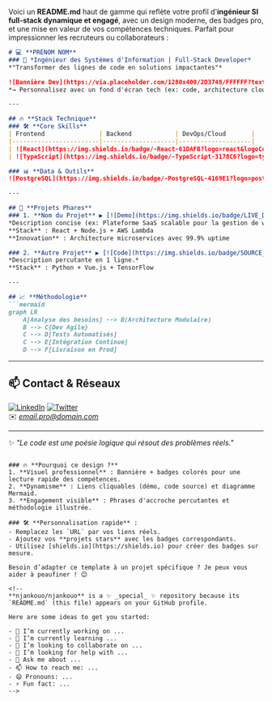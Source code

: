 Voici un **README.md** haut de gamme qui reflète votre profil d'**ingénieur SI full-stack dynamique et engagé**, avec un design moderne, des badges pro, et une mise en valeur de vos compétences techniques. Parfait pour impressionner les recruteurs ou collaborateurs :

```markdown
# 💻 **PRÉNOM NOM**  
### 🚀 *Ingénieur des Systèmes d'Information | Full-Stack Developer*  
*"Transformer des lignes de code en solutions impactantes"*  

![Bannière Dev](https://via.placeholder.com/1280x400/2D3748/FFFFFF?text=Full-Stack+Innovation+%7C+Scalable+Systems+%7C+Clean+Code)  
*→ Personnalisez avec un fond d'écran tech (ex: code, architecture cloud, ou UI moderne).*

---

## 🔥 **Stack Technique**  
### 🛠 **Core Skills**  
| Frontend               | Backend            | DevOps/Cloud       |  
|------------------------|--------------------|--------------------|  
| ![React](https://img.shields.io/badge/-React-61DAFB?logo=react&logoColor=white) ![Vue](https://img.shields.io/badge/-Vue.js-4FC08D?logo=vuedotjs&logoColor=white) | ![Node](https://img.shields.io/badge/-Node.js-339933?logo=nodedotjs&logoColor=white) ![Spring](https://img.shields.io/badge/-Spring-6DB33F?logo=spring&logoColor=white) | ![AWS](https://img.shields.io/badge/-AWS-232F3E?logo=amazonaws&logoColor=white) ![Docker](https://img.shields.io/badge/-Docker-2496ED?logo=docker&logoColor=white) |  
| ![TypeScript](https://img.shields.io/badge/-TypeScript-3178C6?logo=typescript&logoColor=white) | ![Python](https://img.shields.io/badge/-Python-3776AB?logo=python&logoColor=white) | ![Terraform](https://img.shields.io/badge/-Terraform-7B42BC?logo=terraform&logoColor=white) |  

### 📊 **Data & Outils**  
![PostgreSQL](https://img.shields.io/badge/-PostgreSQL-4169E1?logo=postgresql&logoColor=white) ![MongoDB](https://img.shields.io/badge/-MongoDB-47A248?logo=mongodb&logoColor=white) ![Git](https://img.shields.io/badge/-Git-F05032?logo=git&logoColor=white) ![Jira](https://img.shields.io/badge/-Jira-0052CC?logo=jira&logoColor=white)

---

## 🌟 **Projets Phares**  
### 1. **Nom du Projet** ▶️ [![Demo](https://img.shields.io/badge/LIVE_DEMO-FF5722?style=flat&logo=firefox&logoColor=white)](URL)  
*Description concise (ex: Plateforme SaaS scalable pour la gestion de workflows en temps réel).*  
**Stack** : React + Node.js + AWS Lambda  
**Innovation** : Architecture microservices avec 99.9% uptime  

### 2. **Autre Projet** ▶️ [![Code](https://img.shields.io/badge/SOURCE_CODE-181717?style=flat&logo=github&logoColor=white)](URL)  
*Description percutante en 1 ligne.*  
**Stack** : Python + Vue.js + TensorFlow  

---

## 📈 **Méthodologie**  
```mermaid
graph LR
    A[Analyse des besoins] --> B(Architecture Modulaire)
    B --> C{Dev Agile}
    C --> D[Tests Automatisés]
    C --> E[Intégration Continue]
    D --> F[Livraison en Prod]
```

---

## 📫 **Contact & Réseaux**  
[![LinkedIn](https://img.shields.io/badge/-LinkedIn-0A66C2?logo=linkedin&logoColor=white)](URL) [![Twitter](https://img.shields.io/badge/-Twitter-1DA1F2?logo=twitter&logoColor=white)](URL)  
✉️ *email.pro@domain.com*  

---

✨ *"Le code est une poésie logique qui résout des problèmes réels."*  
```

### 🔥 **Pourquoi ce design ?**  
1. **Visuel professionnel** : Bannière + badges colorés pour une lecture rapide des compétences.  
2. **Dynamisme** : Liens cliquables (démo, code source) et diagramme Mermaid.  
3. **Engagement visible** : Phrases d'accroche percutantes et méthodologie illustrée.  

### 🛠 **Personnalisation rapide** :  
- Remplacez les `URL` par vos liens réels.  
- Ajoutez vos **projets stars** avec les badges correspondants.  
- Utilisez [shields.io](https://shields.io) pour créer des badges sur mesure.  

Besoin d’adapter ce template à un projet spécifique ? Je peux vous aider à peaufiner ! 😊

<!--
**njankouo/njankouo** is a ✨ _special_ ✨ repository because its `README.md` (this file) appears on your GitHub profile.

Here are some ideas to get you started:

- 🔭 I’m currently working on ...
- 🌱 I’m currently learning ...
- 👯 I’m looking to collaborate on ...
- 🤔 I’m looking for help with ...
- 💬 Ask me about ...
- 📫 How to reach me: ...
- 😄 Pronouns: ...
- ⚡ Fun fact: ...
-->
